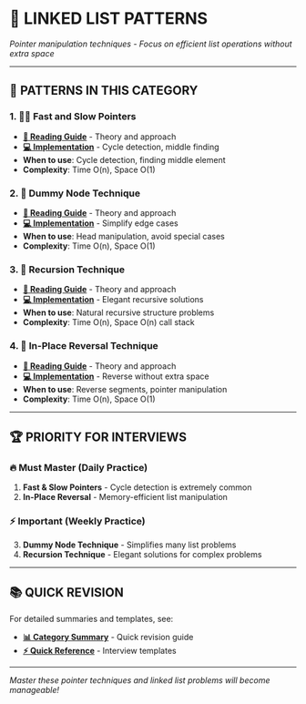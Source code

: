 # 🔗 **LINKED LIST PATTERNS**

*Pointer manipulation techniques - Focus on efficient list operations without extra space*

---

## 🎯 **PATTERNS IN THIS CATEGORY**

### **1. 🐢🐰 Fast and Slow Pointers**
- **[📖 Reading Guide](./FastAndSlowPointersReadingGuide.java)** - Theory and approach
- **[💻 Implementation](./FastAndSlowPointers.java)** - Cycle detection, middle finding
- **When to use**: Cycle detection, finding middle element
- **Complexity**: Time O(n), Space O(1)

### **2. 👻 Dummy Node Technique**
- **[📖 Reading Guide](./DummyNodeTechniqueReadingGuide.java)** - Theory and approach
- **[💻 Implementation](./DummyNodeTechnique.java)** - Simplify edge cases
- **When to use**: Head manipulation, avoid special cases
- **Complexity**: Time O(n), Space O(1)

### **3. 🔄 Recursion Technique**
- **[📖 Reading Guide](./RecursionTechniqueReadingGuide.java)** - Theory and approach
- **[💻 Implementation](./RecursionTechnique.java)** - Elegant recursive solutions
- **When to use**: Natural recursive structure problems
- **Complexity**: Time O(n), Space O(n) call stack

### **4. 🔀 In-Place Reversal Technique**
- **[📖 Reading Guide](./InPlaceReversalTechniqueReadingGuide.java)** - Theory and approach
- **[💻 Implementation](./InPlaceReversalTechnique.java)** - Reverse without extra space
- **When to use**: Reverse segments, pointer manipulation
- **Complexity**: Time O(n), Space O(1)

---

## 🏆 **PRIORITY FOR INTERVIEWS**

### **🔥 Must Master (Daily Practice)**
1. **Fast & Slow Pointers** - Cycle detection is extremely common
2. **In-Place Reversal** - Memory-efficient list manipulation

### **⚡ Important (Weekly Practice)**
3. **Dummy Node Technique** - Simplifies many list problems
4. **Recursion Technique** - Elegant solutions for complex problems

---

## 📚 **QUICK REVISION**

For detailed summaries and templates, see:
- **[📊 Category Summary](../CATEGORY_SUMMARIES.md#linked-list-patterns)** - Quick revision guide
- **[⚡ Quick Reference](../QUICK_REFERENCE.md)** - Interview templates

---

*Master these pointer techniques and linked list problems will become manageable!* 